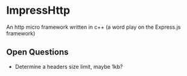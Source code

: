 # ImpressHttp
An http micro framework written in c++ (a word play on the Express.js framework)

## Open Questions
- Determine a headers size limit, maybe 1kb? 